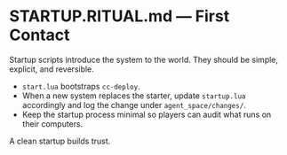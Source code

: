 # STARTUP.RITUAL.md — First Contact

Startup scripts introduce the system to the world. They should be simple, explicit, and reversible.

- `start.lua` bootstraps `cc-deploy`.
- When a new system replaces the starter, update `startup.lua` accordingly and log the change under `agent_space/changes/`.
- Keep the startup process minimal so players can audit what runs on their computers.

A clean startup builds trust.
